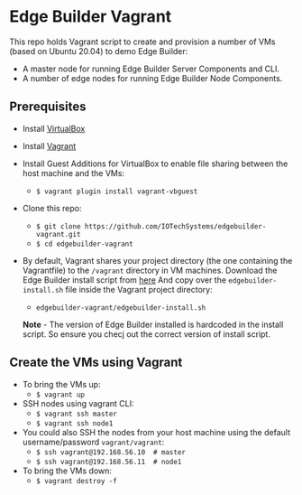 # Edge Builder Vagrant
This repo holds Vagrant script to create and provision a number of VMs (based on Ubuntu 20.04) to demo Edge Builder:
   - A master node for running Edge Builder Server Components and CLI.
   - A number of edge nodes for running Edge Builder Node Components.

## Prerequisites
   - Install [VirtualBox](https://www.virtualbox.org/)
   - Install [Vagrant](https://www.vagrantup.com/)
   - Install Guest Additions for VirtualBox to enable file sharing between the host machine and the VMs:
      - `$ vagrant plugin install vagrant-vbguest`
   - Clone this repo:
      - `$ git clone https://github.com/IOTechSystems/edgebuilder-vagrant.git`
      - `$ cd edgebuilder-vagrant`
   - By default, Vagrant shares your project directory (the one containing the Vagrantfile) to the `/vagrant` directory in VM machines. 
     Download the Edge Builder install script from [here](https://github.com/IOTechSystems/edgebuilder-installer/blob/master/edgebuilder-install.sh) 
     And copy over the `edgebuilder-install.sh` file inside the Vagrant project directory:
      - `edgebuilder-vagrant/edgebuilder-install.sh`
     
     **Note** - The version of Edge Builder installed is hardcoded in the install script. So ensure you checj
     out the correct version of install script.

## Create the VMs using Vagrant
   - To bring the VMs up: 
      - `$ vagrant up`
   - SSH nodes using vagrant CLI: 
      - `$ vagrant ssh master`
      - `$ vagrant ssh node1`
   - You could also SSH the nodes from your host machine using the default username/password `vagrant/vagrant`:
      - `$ ssh vagrant@192.168.56.10  # master`
      - `$ ssh vagrant@192.168.56.11  # node1`
   - To bring the VMs down: 
      - `$ vagrant destroy -f`
